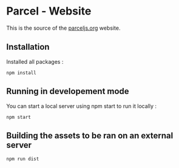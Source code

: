 # Parcel - Website

This is the source of the [parceljs.org](https://parceljs.org) website.

## Installation

Installed all packages :

`npm install`

## Running in developement mode

You can start a local server using npm start to run it locally :

`npm start`

## Building the assets to be ran on an external server

`npm run dist`

